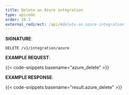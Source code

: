 ```yaml
---
title: Delete an Azure integration
type: apicode
order: 16.3
external_redirect: /api/#delete-an-azure-integration
---
```


**SIGNATURE**:

`DELETE /v1/integration/azure`

**EXAMPLE REQUEST**:

{{< code-snippets basename="azure_delete" >}}

**EXAMPLE RESPONSE**:

{{< code-snippets basename="result.azure_delete" >}}
